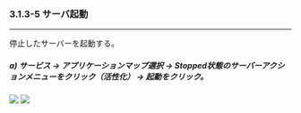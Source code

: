 ### 3.1.3-5 サーバ起動

---

停止したサーバーを起動する。

##### a\) サービス → アプリケーションマップ選択 → Stopped状態のサーバーアクションメニューをクリック（活性化） → 起動をクリック。 
![](/assets/EN/2.5/3.1.3-5_1.png)
![](/assets/EN/2.5/3.1.3-5_2.png)



